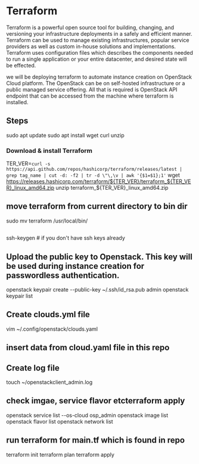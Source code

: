# Terraform
Terraform is a powerful open source tool for building, changing, and versioning your infrastructure deployments in a safely and efficient manner. Terraform can be used to manage existing infrastructures, popular service providers as well as custom in-house solutions and implementations. Terraform uses configuration files which describes the components needed to run a single application or your entire datacenter, and desired state will be effected.

we will be deploying terraform to automate instance creation on OpenStack Cloud platform. The OpenStack can be on self-hosted infrastructure or a public managed service offering. All that is required is OpenStack API endpoint that can be accessed from the machine where terraform is installed.

## Steps
sudo apt update
sudo apt install wget curl unzip
### Download & install Terraform
TER_VER=`curl -s https://api.github.com/repos/hashicorp/terraform/releases/latest | grep tag_name | cut -d: -f2 | tr -d \"\,\v | awk '{$1=$1};1'`
wget https://releases.hashicorp.com/terraform/${TER_VER}/terraform_${TER_VER}_linux_amd64.zip
unzip terraform_${TER_VER}_linux_amd64.zip

## move terraform from current directory to bin dir 
sudo mv terraform /usr/local/bin/

## 
ssh-keygen # if you don't have ssh keys already

## Upload the public key to Openstack. This key will be used during instance creation for passwordless authentication.

openstack keypair create --public-key ~/.ssh/id_rsa.pub admin
openstack keypair list
## Create clouds.yml file
vim ~/.config/openstack/clouds.yaml

## insert data from cloud.yaml file in this repo

## Create log file

touch ~/openstackclient_admin.log

## check imgae, service flavor etcterraform apply

openstack service list  --os-cloud osp_admin
openstack image list
openstack flavor list
openstack network list

## run terraform for main.tf which is found in repo
terraform init
terraform plan
terraform apply


